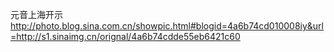 元音上海开示
http://photo.blog.sina.com.cn/showpic.html#blogid=4a6b74cd010008iy&url=http://s1.sinaimg.cn/orignal/4a6b74cdde55eb6421c60
